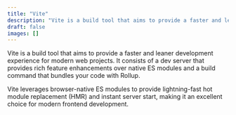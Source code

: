 ```yaml
---
title: "Vite"
description: "Vite is a build tool that aims to provide a faster and leaner development experience for modern web projects. It consists of a dev server that provides rich feature enhancements over native ES modules and a build command that bundles your code with Rollup."
draft: false
images: []
---
```


Vite is a build tool that aims to provide a faster and leaner development experience for modern web projects. It consists of a dev server that provides rich feature enhancements over native ES modules and a build command that bundles your code with Rollup.

Vite leverages browser-native ES modules to provide lightning-fast hot module replacement (HMR) and instant server start, making it an excellent choice for modern frontend development.